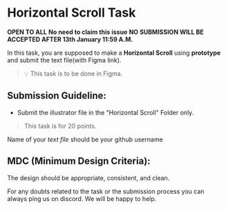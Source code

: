 
# Horizontal Scroll Task

**OPEN TO ALL** **No need to claim this issue** **NO SUBMISSION WILL BE ACCEPTED AFTER 13th January 11:59 A.M.**

In this task, you are supposed to make a **Horizontal Scroll** using **prototype** and submit the text file(with Figma link).

> 💡 This task is to be done in Figma. 

## **Submission Guideline:**

- Submit the illustrator file in the "Horizontal Scroll" Folder only.

> This task is for 20 points.

Name of your *text file* should be your github username

## **MDC (Minimum Design Criteria):**

The design should be appropriate, consistent, and clean. 

For any doubts related to the task or the submission process you can always ping us on discord. We will be happy to help.
